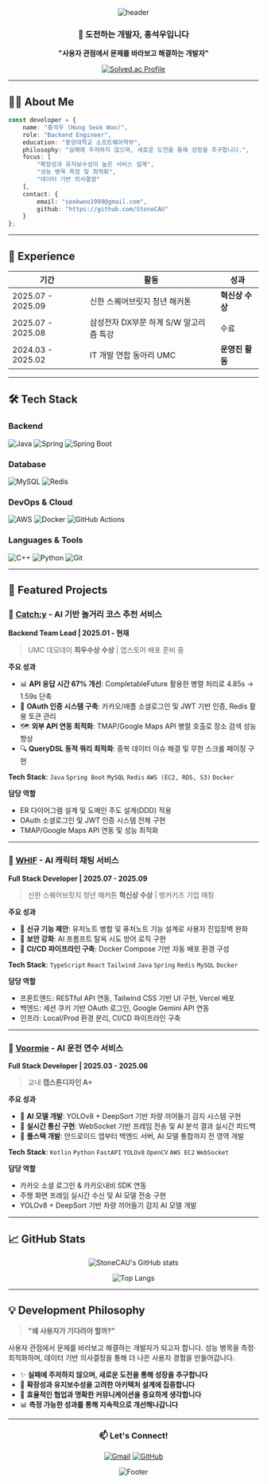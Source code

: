 <div align="center">

![header](https://capsule-render.vercel.app/api?type=waving&color=gradient&customColorList=12&height=250&section=header&text=Hong%20Seok%20Woo&fontSize=70&fontAlignY=40&desc=Backend%20Developer%20%7C%20Problem%20Solver&descAlignY=60)

### 🚀 도전하는 개발자, 홍석우입니다

**"사용자 관점에서 문제를 바라보고 해결하는 개발자"**

[![Solved.ac Profile](http://mazassumnida.wtf/api/generate_badge?boj=seokwoo1999)](https://solved.ac/seokwoo1999/)

</div>

---

## 👨‍💻 About Me

```typescript
const developer = {
    name: "홍석우 (Hong Seok Woo)",
    role: "Backend Engineer",
    education: "중앙대학교 소프트웨어학부",
    philosophy: "실패에 주저하지 않으며, 새로운 도전을 통해 성장을 추구합니다.",
    focus: [
        "확장성과 유지보수성이 높은 서비스 설계",
        "성능 병목 측정 및 최적화",
        "데이터 기반 의사결정"
    ],
    contact: {
        email: "seokwoo1999@gmail.com",
        github: "https://github.com/StoneCAU"
    }
};
```

---

## 💼 Experience

| 기간 | 활동 | 성과 |
|------|------|------|
| 2025.07 - 2025.09 | 신한 스퀘어브릿지 청년 해커톤 | **혁신상 수상** |
| 2025.07 - 2025.08 | 삼성전자 DX부문 하계 S/W 알고리즘 특강 | 수료 |
| 2024.03 - 2025.02 | IT 개발 연합 동아리 UMC | **운영진 활동** |

---

## 🛠 Tech Stack

### Backend
![Java](https://img.shields.io/badge/Java-007396?style=for-the-badge&logo=Java&logoColor=white)
![Spring](https://img.shields.io/badge/Spring-6DB33F?style=for-the-badge&logo=Spring&logoColor=white)
![Spring Boot](https://img.shields.io/badge/Spring%20Boot-6DB33F?style=for-the-badge&logo=Spring-Boot&logoColor=white)

### Database
![MySQL](https://img.shields.io/badge/MySQL-4479A1?style=for-the-badge&logo=MySQL&logoColor=white)
![Redis](https://img.shields.io/badge/Redis-DC382D?style=for-the-badge&logo=Redis&logoColor=white)

### DevOps & Cloud
![AWS](https://img.shields.io/badge/AWS-232F3E?style=for-the-badge&logo=Amazon-AWS&logoColor=white)
![Docker](https://img.shields.io/badge/Docker-2496ED?style=for-the-badge&logo=Docker&logoColor=white)
![GitHub Actions](https://img.shields.io/badge/GitHub_Actions-2088FF?style=for-the-badge&logo=GitHub-Actions&logoColor=white)

### Languages & Tools
![C++](https://img.shields.io/badge/C++-00599C?style=for-the-badge&logo=C%2B%2B&logoColor=white)
![Python](https://img.shields.io/badge/Python-3776AB?style=for-the-badge&logo=Python&logoColor=white)
![Git](https://img.shields.io/badge/Git-F05032?style=for-the-badge&logo=Git&logoColor=white)

---

## 📌 Featured Projects

### 🎯 [Catch:y](https://github.com/Catch-y/Spring_BE) - AI 기반 놀거리 코스 추천 서비스
**Backend Team Lead | 2025.01 - 현재**

> UMC 데모데이 **최우수상 수상** | 앱스토어 배포 준비 중

**주요 성과**
- 📊 **API 응답 시간 67% 개선**: CompletableFuture 활용한 병렬 처리로 4.85s → 1.59s 단축
- 🔐 **OAuth 인증 시스템 구축**: 카카오/애플 소셜로그인 및 JWT 기반 인증, Redis 활용 토큰 관리
- 🗺️ **외부 API 연동 최적화**: TMAP/Google Maps API 병렬 호출로 장소 검색 성능 향상
- 🔍 **QueryDSL 동적 쿼리 최적화**: 중복 데이터 이슈 해결 및 무한 스크롤 페이징 구현

**Tech Stack**: `Java` `Spring Boot` `MySQL` `Redis` `AWS (EC2, RDS, S3)` `Docker`

**담당 역할**
- ER 다이어그램 설계 및 도메인 주도 설계(DDD) 적용
- OAuth 소셜로그인 및 JWT 인증 시스템 전체 구현
- TMAP/Google Maps API 연동 및 성능 최적화

---

### 💬 [WHIF](https://github.com/Shinhan-Click) - AI 캐릭터 채팅 서비스
**Full Stack Developer | 2025.07 - 2025.09**

> 신한 스퀘어브릿지 청년 해커톤 **혁신상 수상** | 벙커키즈 기업 매칭

**주요 성과**
- 🎨 **신규 기능 제안**: 유저노트 병합 및 퓨처노트 기능 설계로 사용자 진입장벽 완화
- 🔐 **보안 강화**: AI 프롬프트 탈옥 시도 방어 로직 구현
- 🚀 **CI/CD 파이프라인 구축**: Docker Compose 기반 자동 배포 환경 구성

**Tech Stack**: `TypeScript` `React` `Tailwind` `Java` `Spring` `Redis` `MySQL` `Docker`

**담당 역할**
- 프론트엔드: RESTful API 연동, Tailwind CSS 기반 UI 구현, Vercel 배포
- 백엔드: 세션 쿠키 기반 OAuth 로그인, Google Gemini API 연동
- 인프라: Local/Prod 환경 분리, CI/CD 파이프라인 구축

---

### 🚗 [Voormie](https://github.com/Bumper-Car) - AI 운전 연수 서비스
**Full Stack Developer | 2025.03 - 2025.06**

> 교내 **캡스톤디자인 A+**

**주요 성과**
- 🤖 **AI 모델 개발**: YOLOv8 + DeepSort 기반 차량 끼어들기 감지 시스템 구현
- 📱 **실시간 통신 구현**: WebSocket 기반 프레임 전송 및 AI 분석 결과 실시간 피드백
- 🔧 **풀스택 개발**: 안드로이드 앱부터 백엔드 서버, AI 모델 통합까지 전 영역 개발

**Tech Stack**: `Kotlin` `Python` `FastAPI` `YOLOv8` `OpenCV` `AWS EC2` `WebSocket`

**담당 역할**
- 카카오 소셜 로그인 & 카카오내비 SDK 연동
- 주행 화면 프레임 실시간 수신 및 AI 모델 전송 구현
- YOLOv8 + DeepSort 기반 차량 끼어들기 감지 AI 모델 개발

---

## 📈 GitHub Stats

<div align="center">

![StoneCAU's GitHub stats](https://github-readme-stats.vercel.app/api?username=StoneCAU&show_icons=true&theme=tokyonight&hide_border=true&bg_color=1a1b27)

![Top Langs](https://github-readme-stats.vercel.app/api/top-langs/?username=StoneCAU&layout=compact&theme=tokyonight&hide_border=true&bg_color=1a1b27)

</div>

---

## 💡 Development Philosophy

> **"왜 사용자가 기다려야 할까?"**

사용자 관점에서 문제를 바라보고 해결하는 개발자가 되고자 합니다. 
성능 병목을 측정·최적화하며, 데이터 기반 의사결정을 통해 더 나은 사용자 경험을 만들어갑니다.

- ✨ **실패에 주저하지 않으며, 새로운 도전을 통해 성장을 추구합니다**
- 🎯 **확장성과 유지보수성을 고려한 아키텍처 설계에 집중합니다**
- 🤝 **효율적인 협업과 명확한 커뮤니케이션을 중요하게 생각합니다**
- 📊 **측정 가능한 성과를 통해 지속적으로 개선해나갑니다**

---

<div align="center">

### 📫 Let's Connect!

[![Gmail](https://img.shields.io/badge/Email-seokwoo1999@gmail.com-EA4335?style=for-the-badge&logo=Gmail&logoColor=white)](mailto:seokwoo1999@gmail.com)
[![GitHub](https://img.shields.io/badge/GitHub-StoneCAU-181717?style=for-the-badge&logo=GitHub&logoColor=white)](https://github.com/StoneCAU)

![Footer](https://capsule-render.vercel.app/api?type=waving&color=gradient&customColorList=12&height=120&section=footer)

</div>
